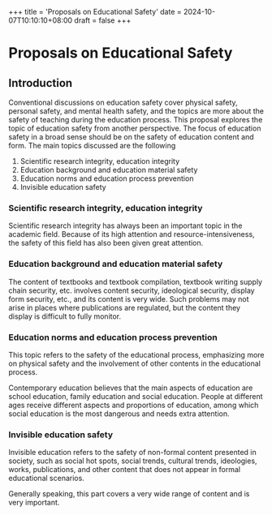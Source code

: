 +++
title = 'Proposals on Educational Safety'
date = 2024-10-07T10:10:10+08:00
draft = false
+++

# Proposals on Educational Safety

## Introduction

Conventional discussions on education safety cover physical safety, personal safety, and mental health safety, and the topics are more about the safety of teaching during the education process.
This proposal explores the topic of education safety from another perspective.
The focus of education safety in a broad sense should be on the safety of education content and form.
The main topics discussed are the following
1. Scientific research integrity, education integrity
2. Education background and education material safety
3. Education norms and education process prevention
4. Invisible education safety

### Scientific research integrity, education integrity

Scientific research integrity has always been an important topic in the academic field. Because of its high attention and resource-intensiveness, the safety of this field has also been given great attention.

### Education background and education material safety

The content of textbooks and textbook compilation, textbook writing supply chain security, etc. involves content security, ideological security, display form security, etc., and its content is very wide. Such problems may not arise in places where publications are regulated, but the content they display is difficult to fully monitor.

### Education norms and education process prevention

This topic refers to the safety of the educational process, emphasizing more on physical safety and the involvement of other contents in the educational process.

Contemporary education believes that the main aspects of education are school education, family education and social education. People at different ages receive different aspects and proportions of education, among which social education is the most dangerous and needs extra attention.

### Invisible education safety

Invisible education refers to the safety of non-formal content presented in society, such as social hot spots, social trends, cultural trends, ideologies, works, publications, and other content that does not appear in formal educational scenarios.

Generally speaking, this part covers a very wide range of content and is very important.